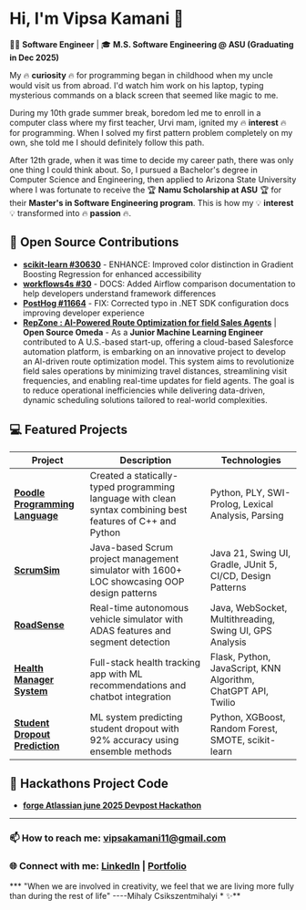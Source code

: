 # Hi, I'm Vipsa Kamani 👋

🧑‍💻 **Software Engineer** | 🎓 **M.S. Software Engineering @ ASU (Graduating in Dec 2025)** 

My 🔥 **curiosity** 🔥 for programming began in childhood when my uncle would visit us from abroad. I'd watch him work on his laptop, typing mysterious commands on a black screen that seemed like magic to me.

During my 10th grade summer break, boredom led me to enroll in a computer class where my first teacher, Urvi mam, ignited my 🔥 **interest** 🔥 for programming. When I solved my first pattern problem completely on my own, she told me I should definitely follow this path.

After 12th grade, when it was time to decide my career path, there was only one thing I could think about. So, I pursued a Bachelor's degree in Computer Science and Engineering, then applied to Arizona State University where I was fortunate to receive the 🏆 **Namu Scholarship at ASU** 🏆 for their **Master's in Software Engineering program**. This is how my 💡 **interest** 💡 transformed into 🔥 **passion** 🔥.

## 🌟 Open Source Contributions

* **[scikit-learn #30630](https://github.com/scikit-learn/scikit-learn/commit/e520b8bf5b2629c376f264b61d6798c43e91ea6c)** - ENHANCE: Improved color distinction in Gradient Boosting Regression for enhanced accessibility
* **[workflows4s #30](https://github.com/business4s/workflows4s/pull/30)** - DOCS: Added Airflow comparison documentation to help developers understand framework differences  
* **[PostHog #11664](https://github.com/PostHog/posthog.com/pull/11664)** - FIX: Corrected typo in .NET SDK configuration docs improving developer experience
* **[RepZone : AI-Powered Route Optimization for field Sales Agents](https://www.omdena.com/chapter-challenges/)** | **Open Source Omeda** - As a **Junior Machine Learning Engineer** contributed to A U.S.-based start-up, offering a cloud-based Salesforce automation platform, is embarking on an innovative project to develop an Al-driven route optimization model. This system aims to revolutionize field sales operations by minimizing travel distances, streamlining visit frequencies, and enabling real-time updates for field agents. The goal is to reduce operational inefficiencies while delivering data-driven, dynamic scheduling solutions tailored to real-world complexities.

## 💻 Featured Projects

| Project | Description | Technologies |
|---------|-------------|-------------|
| **[Poodle Programming Language](https://github.com/vive12345/Poodle-The-Programming-Language-)** | Created a statically-typed programming language with clean syntax combining best features of C++ and Python | Python, PLY, SWI-Prolog, Lexical Analysis, Parsing |
| **[ScrumSim](https://github.com/vive12345/Scrum-Simulator-Project)** | Java-based Scrum project management simulator with 1600+ LOC showcasing OOP design patterns | Java 21, Swing UI, Gradle, JUnit 5, CI/CD, Design Patterns |
| **[RoadSense](https://github.com/vive12345/RoadSense)** | Real-time autonomous vehicle simulator with ADAS features and segment detection | Java, WebSocket, Multithreading, Swing UI, GPS Analysis |
| **[Health Manager System](https://github.com/vive12345/Health-Manager-system)** | Full-stack health tracking app with ML recommendations and chatbot integration | Flask, Python, JavaScript, KNN Algorithm, ChatGPT API, Twilio |
| **[Student Dropout Prediction](https://github.com/vive12345/Predicting-Student-Dropout-and-Academic-Success-)** | ML system predicting student dropout with 92% accuracy using ensemble methods | Python, XGBoost, Random Forest, SMOTE, scikit-learn |
## 🌟 Hackathons Project Code

* **[forge Atlassian june 2025 Devpost Hackathon](https://github.com/vive12345/Atlassian-forge-quest-hackathon)**
---

### 📫 How to reach me: **vipsakamani11@gmail.com**
### 🌐 Connect with me: **[LinkedIn](https://linkedin.com/in/vipsa-kamani)** | **[Portfolio](https://github.com/vive12345)**

*** "When we are involved in creativity, we feel that we are living more fully than during the rest of life" ----Mihaly Csikszentmihalyi * ✨**
